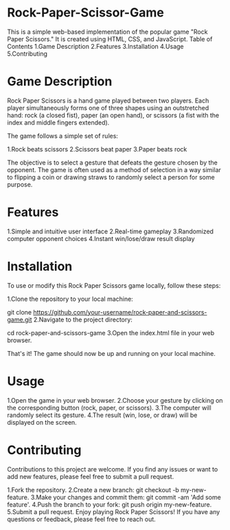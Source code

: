 # Rock-Paper-Scissor-Game
This is a simple web-based implementation of the popular game "Rock Paper Scissors." It is created using HTML, CSS, and JavaScript.
Table of Contents
1.Game Description
2.Features
3.Installation
4.Usage
5.Contributing

# Game Description

Rock Paper Scissors is a hand game played between two players. Each player simultaneously forms one of three shapes using an outstretched hand: rock (a closed fist), paper (an open hand), or scissors (a fist with the index and middle fingers extended).

The game follows a simple set of rules:

1.Rock beats scissors
2.Scissors beat paper
3.Paper beats rock

The objective is to select a gesture that defeats the gesture chosen by the opponent. The game is often used as a method of selection in a way similar to flipping a coin or drawing straws to randomly select a person for some purpose.

# Features
1.Simple and intuitive user interface
2.Real-time gameplay
3.Randomized computer opponent choices
4.Instant win/lose/draw result display
# Installation
To use or modify this Rock Paper Scissors game locally, follow these steps:

1.Clone the repository to your local machine:

git clone https://github.com/your-username/rock-paper-and-scissors-game.git
2.Navigate to the project directory:

cd rock-paper-and-scissors-game
3.Open the index.html file in your web browser.

That's it! The game should now be up and running on your local machine.

# Usage
1.Open the game in your web browser.
2.Choose your gesture by clicking on the corresponding button (rock, paper, or scissors).
3.The computer will randomly select its gesture.
4.The result (win, lose, or draw) will be displayed on the screen.
# Contributing
Contributions to this project are welcome. If you find any issues or want to add new features, please feel free to submit a pull request.

1.Fork the repository.
2.Create a new branch: git checkout -b my-new-feature.
3.Make your changes and commit them: git commit -am 'Add some feature'.
4.Push the branch to your fork: git push origin my-new-feature.
5.Submit a pull request.
Enjoy playing Rock Paper Scissors! If you have any questions or feedback, please feel free to reach out.
